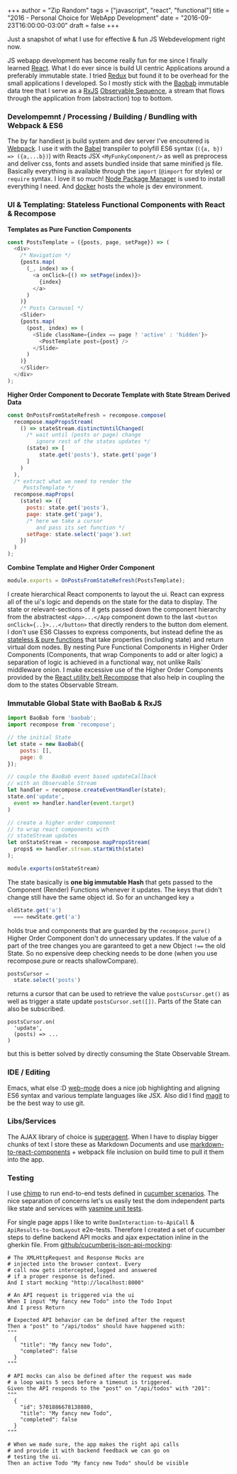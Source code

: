 +++
author = "Zip Random"
tags = ["javascript", "react", "functional"]
title = "2016 - Personal Choice for WebApp Development"
date = "2016-09-23T16:00:00-03:00"
draft = false
+++

Just a snapshot of what I use for effective & fun JS Webdevelopment right now.

<!--more-->

JS webapp development has become really fun for me since I finally learned [React](https://facebook.github.io/react/). What I do ever since is build UI centric Applications around a preferably immutable state. I tried [Redux](http://redux.js.org/) but found it to be overhead for the small applications I developed. So I mostly stick with the [Baobab](https://github.com/Yomguithereal/baobab) immutable data tree that I serve as a [RxJS](https://github.com/Reactive-Extensions/RxJS) [Observable Sequence](https://github.com/Reactive-Extensions/RxJS/blob/master/doc/gettingstarted/creating.md), a stream that flows through the application from (abstraction) top to bottom.

### Develompemnt / Processing / Building / Bundling with Webpack & ES6

The by far handiest js build system and dev server I've encoutered is [Webpack](https://webpack.github.io/). I use it with the [Babel](https://babeljs.io/docs/setup/#installation) transpiler to polyfill ES6 syntax (```({a, b}) => ({a,...b})```) with Reacts JSX ```<MyFunkyComponent/>``` as well as preprocess and deliver css, fonts and assets bundled inside that same minified js file. Basically everything is available through the ```import``` (```@import``` for styles) or ```require``` syntax. I love it so much! [Node Package Manager](https://www.npmjs.com/) is used to install everything I need. And [docker](https://www.docker.com/) hosts the whole js dev environment.

### UI & Templating: Stateless Functional Components with React & Recompose

**Templates as Pure Function Components**
```javascript
const PostsTemplate = ({posts, page, setPage}) => (
  <div>
    /* Navigation */
    {posts.map(
      (_, index) => (
        <a onClick={() => setPage(index)}>
          {index}
        </a>
      )
    )}
    /* Posts Carousel */
    <Slider>
    {posts.map(
      (post, index) => (
        <Slide className={index == page ? 'active' : 'hidden'}>
          <PostTemplate post={post} />
        </Slide>
      )
    )}
    </Slider>
  </div>
);
```

**Higher Order Component to Decorate Template with State Stream Derived Data**
```javascript
const OnPostsFromStateRefresh = recompose.compose(
  recompose.mapPropsStream(
    () => stateStream.distinctUntilChanged(
      /* wait until (posts or page) change
         ignore rest of the states updates */
      (state) => [
          state.get('posts'), state.get('page')
      ]
    )
  ),
  /* extract what we need to render the
     PostsTemplate */
  recompose.mapProps(
    (state) => ({
      posts: state.get('posts'),
      page: state.get('page'),
      /* here we take a cursor
         and pass its set function */
      setPage: state.select('page').set
    })
  )
);
```

**Combine Template and Higher Order Component**
```javascript
module.exports = OnPostsFromStateRefresh(PostsTemplate);
```

I create hierarchical React components to layout the ui. React can express all of the ui's logic and depends on the state for the data to display. The state or relevant-sections of it gets passed down the component hierarchy from the abstractest ```<App>...</App``` component down to the last ```<button onClick={..}>...</button>``` that directly renders to the button dom element. I don't use ES6 Classes to express components, but instead define the as [stateless & pure functions](https://facebook.github.io/react/docs/reusable-components.html#stateless-functions) that take properties (including state) and return virtual dom nodes. By nesting Pure Functional Components in Higher Order Components (Components, that wrap Components to add or alter logic) a separation of logic is achieved in a functional way, not unlike Rails` middleware onion. I make excessive use of the Higher Order Components provided by the [React utility belt Recompose](https://github.com/acdlite/recompose/blob/master/docs/API.md) that also help in coupling the dom to the states Observable Stream.

### Immutable Global State with BaoBab & RxJS
```javascript
import BaoBab form 'baobab';
import recompose from 'recompose';

// the initial State
let state = new BaoBab({
    posts: [],
    page: 0
});

// couple the BaoBab event based updateCallback
// with an Observable Stream
let handler = recompose.createEventHandler(state);
state.on('update',
  event => handler.handler(event.target)
)

// create a higher order component
// to wrap react components with
// stateStream updates
let onStateStream = recompose.mapPropsStream(
  props$ => handler.stream.startWith(state)
);

module.exports(onStateStream)
```

The state basically is **one big immutable Hash** that gets passed to the Component (Render) Functions whenever it updates. The keys that didn't change still have the same object id. So for an unchanged key ```a```

```javascript
oldState.get('a')
  === newState.get('a')
```

holds true and components that are guarded by the ```recompose.pure()``` Higher Order Component don't do unnecessary updates. If the value of a part of the tree changes you are garanteed to get a new Object ```!==``` the old State. So no expensive deep checking needs to be done (when you use recompose.pure or reacts shallowCompare).

```javascript
postsCursor =
  state.select('posts')
```

returns a cursor that can be used to retrieve the value ```postsCursor.get()``` as well as trigger a state update ```postsCursor.set([])```. Parts of the State can also be subscribed.

```javasrcript
postsCursor.on(
  'update',
  (posts) => ...
)
```

but this is better solved by directly consuming the State Observable Stream.

### IDE / Editing

Emacs, what else :D [web-mode](http://web-mode.org/) does a nice job highlighting and aligning ES6 syntax and various template languages like JSX. Also did I find [magit](https://magit.vc/) to be the best way to use git.

### Libs/Services

The AJAX library of choice is [superagent](http://visionmedia.github.io/superagent/). When I have to display bigger chunks of text I store these as Markdown Documents and use [markdown-to-react-components](https://github.com/christianalfoni/markdown-to-react-components) + webpack file inclusion on build time to pull it them into the app.

### Testing

I use [chimp](https://chimp.readme.io/) to run end-to-end tests defined in [cucumber scenarios](https://chimp.readme.io/docs/getting-started). The nice separation of concerns let's us easily test the dom independent parts like state and services with [yasmine unit tests](http://jasmine.github.io/).

For single page apps I like to write ```DomInteraction-to-ApiCall``` & ```ApiResults-to-DomLayout``` e2e-tests. Therefore I created a set of cucumber steps to define backend API mocks and ajax expectation inline in the gherkin file. From [github/cucumberjs-json-api-mocking](https://github.com/ziprandom/cucumberjs-json-api-mocking):

```gherkin
# The XMLHttpRequest and Response Mocks are
# injected into the browser context. Every
# call now gets intercepted,logged and answered
# if a proper response is defined.
And I start mocking "http://localhost:8000"

# An API request is triggered via the ui
When I input "My fancy new Todo" into the Todo Input
And I press Return

# Expected API behavior can be defined after the request
Then a "post" to "/api/todos" should have happened with:
"""
  {
    "title": "My fancy new Todo",
    "completed": false
  }
"""

# API mocks can also be defined after the request was made
# a loop waits 5 secs before a timeout is triggered.
Given the API responds to the "post" on "/api/todos" with "201":
"""
  {
    "id": 5701886678138880,
    "title": "My fancy new Todo",
    "completed": false
  }
"""

# When we made sure, the app makes the right api calls
# and provide it with backend feedback we can go on
# testing the ui.
Then an active Todo "My fancy new Todo" should be visible
```
